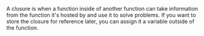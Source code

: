 A closure is when a function inside of another function can take information from the function it's hosted by and use it to solve problems.  If you want to store the closure for reference later, you can assign it a variable outside of the function.